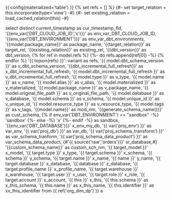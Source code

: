 {{ config(materialized='table') }}
{% set refs = [] %}
{#- set target_relation = this.incorporate(type='view') -#}
{#- set existing_relation = load_cached_relation(this) -#}

select distinct
current_timestamp as cur_timestamp_fld,
'{{env_var('DBT_CLOUD_JOB_ID','x')}}' as env_var_DBT_CLOUD_JOB_ID,
'{{env_var('DBT_ENVIRONMENT')}}' as env_var_dbt_environments,
'{{model.package_name}}' as package_name,
'{{target_relation}}' as target_rel,
'{{existing_relation}}' as existing_rel,
'{{dbt_version}}' as dbt_version,
  {% for ref in model.refs %}  {%- do refs.append(ref[0]) -%} {% endfor %} '{{ tojson(refs) }}'::variant as refs,
'{{ model.dbt_schema_version }}' as v_dbt_schema_version,
'{{dbt_incremental_full_refresh}}' as x_dbt_incremental_full_refresh,
'{{ model.dbt_incremental_full_refresh }}' as v_dbt_incremental_full_refresh,
'{{ model.type }}' as v_type,
'{{ model.name }}' as v_name,
'{{ model.alias }}' as v_alias,
'{{ model.materialized }}' as v_materialized,
'{{ model.package_name }}' as v_package_name,
'{{ model.original_file_path }}' as v_original_file_path,
'{{ model.database }}' as v_database,
'{{ model.schema }}' as v_schema,
'{{ model.unique_id }}' as v_unique_id,
'{{ model.resource_type }}' as v_resource_type,
'{{ model.tags }}' as v_tags,
'{{model.name}}' as mod_nm,
'{{generate_schema_name()}}' as cust_schema,
{% if  env_var('DBT_ENVIRONMENT') == "sandbox" -%} 'sandbox' {%- else -%} 'x' {%- endif -%} as sandbox,
'{{env_var('DBT_DATABASE')}}' x_env_my_db,
'{{ var('proj_env') }}' as var_env,
'{{ var('proj_db') }}' as var_db,
'{{ var('proj_schema_transform') }}' as var_schema_tranform,
'{{ var('proj_schema_data_product') }}' as var_schema_data_product,
{#'{{ source('raw','orders')}}'  sr_database,#}
'{{custom_schema_name}}' as custom_sch_nm,
'{{ target_model }}'  x_model,
'{{ target.type }}' x_type,
'{{ target.schema }}' x_schema,
'{{ schema }}' y_schema,
'{{ target.name }}' x_name,
'{{ name }}' y_name,
'{{ target.database }}' x_database,
'{{ database }}' z_database,
'{{ target.profile_name }}' x_profile_name,
'{{ target.warehouse }}' x_warehouse,
'{{ target.user }}' x_user,
'{{ target.role }}' x_role,
'{{ target.account }}' x_account,
'{{ this }}' x_this,
'{{ this.schema }}' as x_this_schema,
'{{ this.name }}' as x_this_name,
'{{ this.identifier }}' as xx_this_identifier
from {{ ref('org_dim_dp') }} a 


